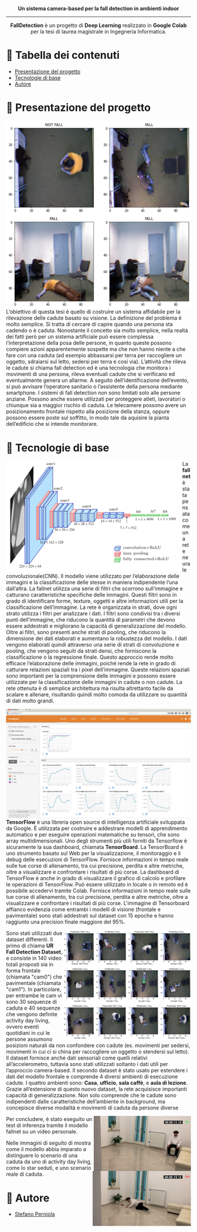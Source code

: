 <p align="center">
   <b>Un sistema camera-based per la fall detection in ambienti indoor</b>
</p>

---


<p align="center">
    <b>FallDetection</b> è un progetto di <b>Deep Learning</b> realizzato in <b>Google Colab</b> per la tesi di laurea magistrale in Ingegneria Informatica.
</b></p>

# 📔 Tabella dei contenuti

- [Presentazione del progetto](#panoramica)
- [Tecnologie di base](#tecno)
- [Autore](#autore)

# 📝 Presentazione del progetto <a name = "panoramica"></a>

<table>
  <tr>
    <img align="left" src="images/fall_pavimentale.png">
    <img align="left" src="images/fall_frontale.png">
  </tr>
L’obiettivo di questa tesi è quello di costruire un sistema affidabile
per la rilevazione delle cadute basato su visione. La definizione del
problema è molto semplice. Si tratta di cercare di capire quando
una persona sta cadendo o è caduta. Nonostante il concetto
sia molto semplice, nella realtà dei fatti però per un sistema
artificiale può essere complessa l’interpretazione della posa delle
persone, in quanto queste possono compiere azioni apparentemente
sospette ma che non hanno niente a che fare con una caduta (ad
esempio abbassarsi per terra per raccogliere un oggetto, sdraiarsi
sul letto, sedersi per terra e cosi via). L’attività che rileva le
cadute si chiama fall detection ed è una tecnologia che monitora i
movimenti di una persona, rileva eventuali cadute che si verificano
ed eventualmente genera un allarme. A seguito dell’identificazione
dell’evento, si può avvisare l’operatore sanitario o l’assistente della
persona mediante smartphone. I sistemi di fall detection non sono
limitati solo alle persone anziane. Possono anche essere utilizzati
per proteggere atleti, lavoratori o chiunque sia a maggior rischio di
caduta. Le telecamere possono avere un posizionamento frontale
rispetto alla posizione della stanza, oppure possono essere poste
sul soffitto, in modo tale da aquisire la pianta dell’edificio che si
intende monitorare. 


# 🧰 Tecnologie di base <a name = "tecno"></a>

<img align="left" src="images/fallnet.png" height="300">

La **fallnet** è stata pensata come una rete neurale convoluzionale(CNN).
Il modello viene utilizzato per l’elaborazione delle immagini e la
classificazione delle stesse in maniera indipendente l’una dall’altra.
La fallnet utilizza una serie di filtri che scorrono sull’immagine
e catturano caratteristiche specifiche delle immagini. Questi filtri sono in grado di identificare forme, texture, oggetti e altre
informazioni utili per la classificazione dell’immagine.
La rete è organizzata in strati, dove ogni strato utilizza i filtri
per analizzare i dati. I filtri sono condivisi tra i diversi punti
dell’immagine, che riducono la quantità di parametri che devono
essere addestrati e migliorano la capacità di generalizzazione del
modello.
Oltre ai filtri, sono presenti anche strati di pooling, che riducono
la dimensione dei dati elaborati e aumentano la robustezza del
modello. I dati vengono elaborati quindi attraverso una serie di
strati di convoluzione e pooling, che vengono seguiti da strati
densi, che forniscono la classificazione o la regressione finale.
Questo approccio rende molto efficace l’elaborazione delle immagini, poiché rende la rete in grado di catturare relazioni spaziali
tra i pixel dell’immagine. Queste relazioni spaziali sono importanti
per la comprensione delle immagini e possono essere utilizzate per
la classificazione delle immagini in cadute o non cadute.
La rete ottenuta è di semplice architettura ma risulta altrettanto
facile da scalare e allenare, risultando quindi molto comoda da
utilizzare su quantità di dati molto grandi.

<img align="left" src="images/tensorboard.png" height="300">

**TensorFlow** è una libreria open source di intelligenza artificiale sviluppata da Google. È utilizzata per costruire e addestrare modelli di apprendimento automatico e per eseguire operazioni
matematiche su tensori, che sono array multidimensionali. 
Uno degli strumenti più utili forniti da Tensorflow è sicuramente
la sua dashboard, chiamata **TensorBoard**. La TensorBoard è uno
strumento basato sul Web per la visualizzazione, il monitoraggio
e il debug delle esecuzioni di TensorFlow. Fornisce informazioni
in tempo reale sulle tue corse di allenamento, tra cui precisione,
perdita e altre metriche, oltre a visualizzare e confrontare i risultati di più corse. La dashboard di TensorFlow è anche in grado
di visualizzare il grafico di calcolo e profilare le operazioni di TensorFlow. Può essere utilizzato in locale o in remoto ed è possibile
accedervi tramite Colab. Fornisce informazioni in tempo reale
sulle tue corse di allenamento, tra cui precisione, perdita e altre
metriche, oltre a visualizzare e confrontare i risultati di più corse.
L'immagine di Tensorboard affianco evidenzia come entrambi i modelli di visione (frontale e pavimentale) sono stati addestrati sul dataset
con 15 epoche e hanno raggiunto una precision finale maggiore del 95%.

<img align="right" src="images/predizioni.png" height="300">

Sono stati utilizzati due dataset differenti. Il primo di chiama
**UR Fall Detection Dataset**, e consiste in 140 video totali
proposti sia in forma frontale (chiamata "cam0") che pavimentale
(chiamata "cam1"). In particolare, per entrambe le cam vi sono
30 sequenze di caduta e 40 sequenze che vengono definite activity
day living, ovvero eventi quotidiani in cui le persone assumono
posizioni naturali da non confondere con cadute (es. movimenti
per sedersi, movimenti in cui ci si china per raccogliere un oggetto
o stendersi sul letto). Il dataset fornisce anche dati sensoriali
come quelli relativi all’accelerometro, tuttavia sono stati utilizzati
soltanto i dati utili per l’approccio camera-based.
Il secondo dataset è stato usato per estendere i dati del modello frontale e comprende 4 diversi ambienti di esecuzione cadute.
I quattro ambienti sono: **Casa**, **ufficio**, **sala caffè**, e **aula di lezione**.
Grazie all’estensione di questo nuovo dataset, la rete acquisisce
importanti capacità di generalizzazione. Non solo comprende che
le cadute sono indipendenti dalle caratteristiche dell’ambiente
in background, ma concepisce diverse modalità e movimenti di
caduta da persone diverse

<img align="right" src="images/inference_not_fall.jpeg" height="150">

Per concludere, è stato eseguito un test di inferenza tramite il
modello fallnet su un video personale. 

<img align="right" src="images/inference_fall.jpeg" height="150">

Nelle immagini di seguito
di mostra come il modello abbia imparato a distinguere lo scenario
di una caduta da uno di activity day living, come lo star seduti, e uno scenario reale di caduta.




# 🔭 Autore <a name = "autore"></a>

- [Stefano Perniola](https://github.com/xniola)
